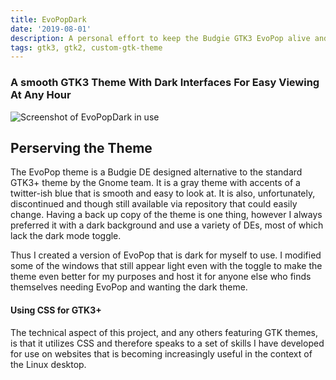 ```yaml
---
title: EvoPopDark
date: '2019-08-01'
description: A personal effort to keep the Budgie GTK3 EvoPop alive and in a dark variant useful across GTK-based DEs
tags: gtk3, gtk2, custom-gtk-theme
---
```


### A smooth GTK3 Theme With Dark Interfaces For Easy Viewing At Any Hour

![Screenshot of EvoPopDark in use](https://resurgens-iii.netlify.com/Project-Images/EvoPopDark.png)

## Perserving the Theme

The EvoPop theme is a Budgie DE designed alternative to the standard GTK3+ theme by the Gnome team. It is a gray theme with accents of a twitter-ish blue that is smooth and easy to look at. It is also, unfortunately, discontinued and though still available via repository that could easily change. Having a back up copy of the theme is one thing, however I always preferred it with a dark background and use a variety of DEs, most of which lack the dark mode toggle.

Thus I created a version of EvoPop that is dark for myself to use. I modified some of the windows that still appear light even with the toggle to make the theme even better for my purposes and host it for anyone else who finds themselves needing EvoPop and wanting the dark theme.

#### Using CSS for GTK3+

The technical aspect of this project, and any others featuring GTK themes, is that it utilizes CSS and therefore speaks to a set of skills I have developed for use on websites that is becoming increasingly useful in the context of the Linux desktop.
